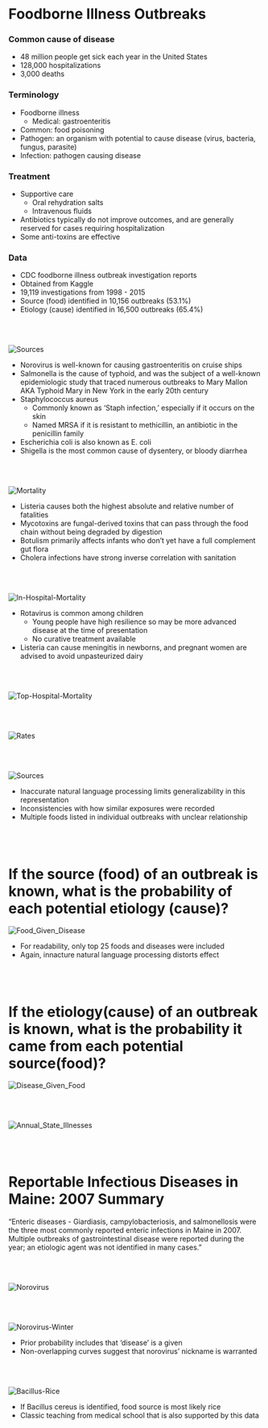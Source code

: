 # Foodborne Illness Outbreaks
### Common cause of disease
- 48 million people get sick each year in the United States
- 128,000 hospitalizations
- 3,000 deaths

### Terminology
- Foodborne illness
    - Medical: gastroenteritis
- Common: food poisoning
- Pathogen: an organism with potential to cause disease (virus, bacteria, fungus, parasite)
- Infection: pathogen causing disease

### Treatment
- Supportive care
    - Oral rehydration salts
    - Intravenous fluids
- Antibiotics typically do not improve outcomes, and are generally reserved for cases requiring hospitalization
- Some anti-toxins are effective

### Data
- CDC foodborne illness outbreak investigation reports
- Obtained from Kaggle
- 19,119 investigations from 1998 - 2015
- Source (food) identified in 10,156 outbreaks (53.1%)
- Etiology (cause) identified in 16,500 outbreaks (65.4%)

<br />
<br />

![Sources](https://github.com/heathcliffs34/capstone_1/blob/master/figures/present/etiologies.png)
- Norovirus is well-known for causing gastroenteritis on cruise ships
- Salmonella is the cause of typhoid, and was the subject of a well-known epidemiologic study that traced numerous outbreaks to Mary Mallon AKA Typhoid Mary in New York in the early 20th century
- Staphylococcus aureus
    - Commonly known as ‘Staph infection,’ especially if it occurs on the skin
    - Named MRSA if it is resistant to methicillin, an antibiotic in the penicillin family
- Escherichia coli is also known as E. coli
- Shigella is the most common cause of dysentery, or bloody diarrhea

<br />
<br />

![Mortality](https://github.com/heathcliffs34/capstone_1/blob/master/figures/present/mortality_and_rate.png)
- Listeria causes both the highest absolute and relative number of fatalities
- Mycotoxins are fungal-derived toxins that can pass through the food chain without being degraded by digestion
- Botulism primarily affects infants who don’t yet have a full complement gut flora
- Cholera infections have strong inverse correlation with sanitation

<br />
<br />

![In-Hospital-Mortality](https://github.com/heathcliffs34/capstone_1/blob/master/figures/present/mortality_per_hospitalization.png)
- Rotavirus is common among children
    - Young people have high resilience so may be more advanced disease at the time of presentation
    - No curative treatment available
- Listeria can cause meningitis in newborns, and pregnant women are advised to avoid unpasteurized dairy

<br />
<br />

![Top-Hospital-Mortality](https://github.com/heathcliffs34/capstone_1/blob/master/figures/present/top_hospitalization_fatality_rates.png)

<br />
<br />

![Rates](https://github.com/heathcliffs34/capstone_1/blob/master/figures/present/top_rates.png)

<br />
<br />

![Sources](https://github.com/heathcliffs34/capstone_1/blob/master/figures/present/sources.png)
- Inaccurate natural language processing limits generalizability in this representation
- Inconsistencies with how similar exposures were recorded
- Multiple foods listed in individual outbreaks with unclear relationship

<br />
<br />

# If the source (food) of an outbreak is known, what is the probability of each potential etiology (cause)?
![Food_Given_Disease](https://github.com/heathcliffs34/capstone_1/blob/master/figures/present/food_given_disease.png)
- For readability, only top 25 foods and diseases were included
- Again, innacture natural language processing distorts effect

<br />
<br />

# If the etiology(cause) of an outbreak is known, what is the probability it came from each potential source(food)?
![Disease_Given_Food](https://github.com/heathcliffs34/capstone_1/blob/master/figures/present/disease_given_food.png)

<br />
<br />

![Annual_State_Illnesses](https://github.com/heathcliffs34/capstone_1/blob/master/figures/present/annual_states.png)

<br />
<br />

# Reportable Infectious Diseases in Maine: 2007 Summary

“Enteric diseases - Giardiasis, campylobacteriosis, and salmonellosis were the three most commonly reported enteric infections in Maine in 2007. Multiple outbreaks of gastrointestinal disease were reported during the year; an etiologic agent was not identified in many cases.”

<br />
<br />

![Norovirus](https://github.com/heathcliffs34/capstone_1/blob/master/norovirus.png)

<br />
<br />

![Norovirus-Winter](https://github.com/heathcliffs34/capstone_1/blob/master/figures/present/norovirus_winter.png)
- Prior probability includes that ‘disease’ is a given
- Non-overlapping curves suggest that norovirus’ nickname is warranted

<br />
<br />

![Bacillus-Rice](https://github.com/heathcliffs34/capstone_1/blob/master/figures/present/bacillus_rice.png)
- If Bacillus cereus is identified, food source is most likely rice
- Classic teaching from medical school that is also supported by this data

